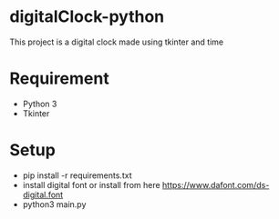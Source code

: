 # digitalClock-python
This project is a digital clock made using tkinter and time

# Requirement
- Python 3
- Tkinter

# Setup
- pip install -r requirements.txt 
- install digital font or install from here https://www.dafont.com/ds-digital.font
- python3 main.py
